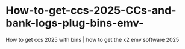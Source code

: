 # How-to-get-ccs-2025-CCs-and-bank-logs-plug-bins-emv-
How to get ccs 2025 with bins | how to get the x2 emv software 2025 
